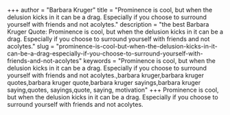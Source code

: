 +++
author = "Barbara Kruger"
title = "Prominence is cool, but when the delusion kicks in it can be a drag. Especially if you choose to surround yourself with friends and not acolytes."
description = "the best Barbara Kruger Quote: Prominence is cool, but when the delusion kicks in it can be a drag. Especially if you choose to surround yourself with friends and not acolytes."
slug = "prominence-is-cool-but-when-the-delusion-kicks-in-it-can-be-a-drag-especially-if-you-choose-to-surround-yourself-with-friends-and-not-acolytes"
keywords = "Prominence is cool, but when the delusion kicks in it can be a drag. Especially if you choose to surround yourself with friends and not acolytes.,barbara kruger,barbara kruger quotes,barbara kruger quote,barbara kruger sayings,barbara kruger saying,quotes, sayings,quote, saying, motivation"
+++
Prominence is cool, but when the delusion kicks in it can be a drag. Especially if you choose to surround yourself with friends and not acolytes.
